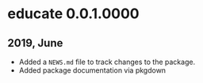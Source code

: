 # educate 0.0.1.0000


## 2019, June

* Added a `NEWS.md` file to track changes to the package.
* Added package documentation via pkgdown
